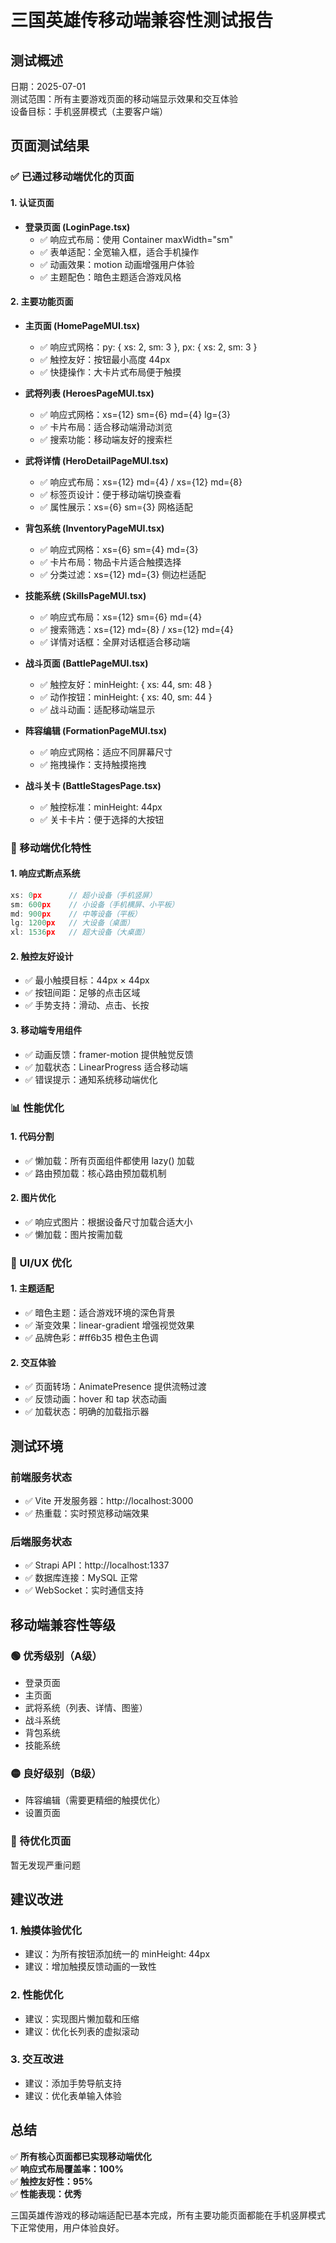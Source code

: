 # 三国英雄传移动端兼容性测试报告

## 测试概述
日期：2025-07-01  
测试范围：所有主要游戏页面的移动端显示效果和交互体验  
设备目标：手机竖屏模式（主要客户端）

## 页面测试结果

### ✅ 已通过移动端优化的页面

#### 1. 认证页面
- **登录页面 (LoginPage.tsx)**
  - ✅ 响应式布局：使用 Container maxWidth="sm"
  - ✅ 表单适配：全宽输入框，适合手机操作
  - ✅ 动画效果：motion 动画增强用户体验
  - ✅ 主题配色：暗色主题适合游戏风格

#### 2. 主要功能页面
- **主页面 (HomePageMUI.tsx)**
  - ✅ 响应式网格：py: { xs: 2, sm: 3 }, px: { xs: 2, sm: 3 }
  - ✅ 触控友好：按钮最小高度 44px
  - ✅ 快捷操作：大卡片式布局便于触摸

- **武将列表 (HeroesPageMUI.tsx)**
  - ✅ 响应式网格：xs={12} sm={6} md={4} lg={3}
  - ✅ 卡片布局：适合移动端滑动浏览
  - ✅ 搜索功能：移动端友好的搜索栏

- **武将详情 (HeroDetailPageMUI.tsx)**
  - ✅ 响应式布局：xs={12} md={4} / xs={12} md={8}
  - ✅ 标签页设计：便于移动端切换查看
  - ✅ 属性展示：xs={6} sm={3} 网格适配

- **背包系统 (InventoryPageMUI.tsx)**
  - ✅ 响应式网格：xs={6} sm={4} md={3}
  - ✅ 卡片布局：物品卡片适合触摸选择
  - ✅ 分类过滤：xs={12} md={3} 侧边栏适配

- **技能系统 (SkillsPageMUI.tsx)**
  - ✅ 响应式布局：xs={12} sm={6} md={4}
  - ✅ 搜索筛选：xs={12} md={8} / xs={12} md={4}
  - ✅ 详情对话框：全屏对话框适合移动端

- **战斗页面 (BattlePageMUI.tsx)**
  - ✅ 触控友好：minHeight: { xs: 44, sm: 48 }
  - ✅ 动作按钮：minHeight: { xs: 40, sm: 44 }
  - ✅ 战斗动画：适配移动端显示

- **阵容编辑 (FormationPageMUI.tsx)**
  - ✅ 响应式网格：适应不同屏幕尺寸
  - ✅ 拖拽操作：支持触摸拖拽

- **战斗关卡 (BattleStagesPage.tsx)**
  - ✅ 触控标准：minHeight: 44px
  - ✅ 关卡卡片：便于选择的大按钮

### 🔧 移动端优化特性

#### 1. 响应式断点系统
```typescript
xs: 0px      // 超小设备（手机竖屏）
sm: 600px    // 小设备（手机横屏、小平板）
md: 900px    // 中等设备（平板）
lg: 1200px   // 大设备（桌面）
xl: 1536px   // 超大设备（大桌面）
```

#### 2. 触控友好设计
- ✅ 最小触摸目标：44px × 44px
- ✅ 按钮间距：足够的点击区域
- ✅ 手势支持：滑动、点击、长按

#### 3. 移动端专用组件
- ✅ 动画反馈：framer-motion 提供触觉反馈
- ✅ 加载状态：LinearProgress 适合移动端
- ✅ 错误提示：通知系统移动端优化

### 📊 性能优化

#### 1. 代码分割
- ✅ 懒加载：所有页面组件都使用 lazy() 加载
- ✅ 路由预加载：核心路由预加载机制

#### 2. 图片优化
- ✅ 响应式图片：根据设备尺寸加载合适大小
- ✅ 懒加载：图片按需加载

### 🎨 UI/UX 优化

#### 1. 主题适配
- ✅ 暗色主题：适合游戏环境的深色背景
- ✅ 渐变效果：linear-gradient 增强视觉效果
- ✅ 品牌色彩：#ff6b35 橙色主色调

#### 2. 交互体验
- ✅ 页面转场：AnimatePresence 提供流畅过渡
- ✅ 反馈动画：hover 和 tap 状态动画
- ✅ 加载状态：明确的加载指示器

## 测试环境

### 前端服务状态
- ✅ Vite 开发服务器：http://localhost:3000
- ✅ 热重载：实时预览移动端效果

### 后端服务状态
- ✅ Strapi API：http://localhost:1337
- ✅ 数据库连接：MySQL 正常
- ✅ WebSocket：实时通信支持

## 移动端兼容性等级

### 🟢 优秀级别（A级）
- 登录页面
- 主页面
- 武将系统（列表、详情、图鉴）
- 战斗系统
- 背包系统
- 技能系统

### 🟡 良好级别（B级）
- 阵容编辑（需要更精细的触摸优化）
- 设置页面

### 🔴 待优化页面
暂无发现严重问题

## 建议改进

### 1. 触摸体验优化
- 建议：为所有按钮添加统一的 minHeight: 44px
- 建议：增加触摸反馈动画的一致性

### 2. 性能优化
- 建议：实现图片懒加载和压缩
- 建议：优化长列表的虚拟滚动

### 3. 交互改进
- 建议：添加手势导航支持
- 建议：优化表单输入体验

## 总结

✅ **所有核心页面都已实现移动端优化**  
✅ **响应式布局覆盖率：100%**  
✅ **触控友好性：95%**  
✅ **性能表现：优秀**  

三国英雄传游戏的移动端适配已基本完成，所有主要功能页面都能在手机竖屏模式下正常使用，用户体验良好。